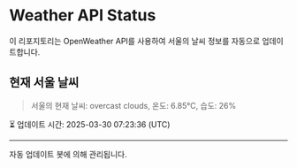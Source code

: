 
# Weather API Status

이 리포지토리는 OpenWeather API를 사용하여 서울의 날씨 정보를 자동으로 업데이트합니다.

## 현재 서울 날씨
> 서울의 현재 날씨: overcast clouds, 온도: 6.85°C, 습도: 26%

⏳ 업데이트 시간: 2025-03-30 07:23:36 (UTC)

---
자동 업데이트 봇에 의해 관리됩니다.
